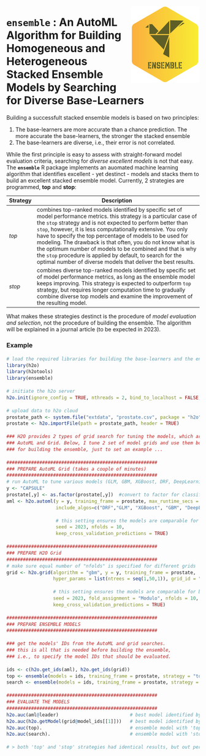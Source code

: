 <a href="https://github.com/haghish/ensemble"><img src='man/figures/logo.PNG' align="right" height="200" /></a>
  
  `ensemble` : An AutoML Algorithm for Building Homogeneous and Heterogeneous Stacked Ensemble Models by Searching for Diverse Base-Learners
==========================================================================================================================================
  
  Building a successfult stacked ensemble models is based on two principles:
  
  1. The base-learners are more accurate than a chance prediction. The more accurate the base-learners, the stronger the stacked ensemble
2. The base-learners are diverse, i.e., their error is not correlated. 

While the first principle is easy to assess with straight-forward model evaluation criteria, searching for _diverse excellent models_ is not that easy. The **`ensemble`** R package implements an auomated machine learning algorithm that identifies excellent - yet destinct - models and stacks them to build an excellent stacked ensemble model. Currently, 2 strategies are programmed, __top__ and __stop__:

Strategy    | Description
----------- | -----------
_top_       | combines top-ranked models identified by specific set of model performance metrics. this strategy is a particular case of the `stop` strategy and is not expected to perform better than `stop`, however, it is less computationally extensive. You only have to specify the top percentage of models to be used for modeling. The drawback is that often, you do not know what is the optimum number of models to be combined and that is why the `stop` procedure is applied by default, to search for the optimal number of diverse models that deliver the best results. 
_stop_      | combines diverse top-ranked models identified by specific set of model performance metrics, as long as the ensemble model keeps improving. This strategy is expected to outperform `top` strategy, but requires longer computation time to gradually combine diverse top models and examine the improvement of the resulting model. 


What makes these strategies destinct is the procedure of _model evaluation and selection_, not the procedure of building the ensemble. The algorithm will be explained in a journal article (to be expected in 2023). 

### Example

```R
# load the required libraries for building the base-learners and the ensemble models
library(h2o)
library(h2otools)
library(ensemble)

# initiate the h2o server
h2o.init(ignore_config = TRUE, nthreads = 2, bind_to_localhost = FALSE, insecure = TRUE)

# upload data to h2o cloud
prostate_path <- system.file("extdata", "prostate.csv", package = "h2o")
prostate <- h2o.importFile(path = prostate_path, header = TRUE)

### H2O provides 2 types of grid search for tuning the models, which are 
### AutoML and Grid. Below, I tune 2 set of model grids and use them both 
### for building the ensemble, just to set an example ... 

#######################################################
### PREPARE AutoML Grid (takes a couple of minutes)
#######################################################
# run AutoML to tune various models (GLM, GBM, XGBoost, DRF, DeepLearning) for 120 seconds
y <- "CAPSULE"
prostate[,y] <- as.factor(prostate[,y])  #convert to factor for classification
aml <- h2o.automl(y = y, training_frame = prostate, max_runtime_secs = 120, 
                  include_algos=c("DRF","GLM", "XGBoost", "GBM", "DeepLearning"),
                  
                  # this setting ensures the models are comparable for building a meta learner
                  seed = 2023, nfolds = 10, 
                  keep_cross_validation_predictions = TRUE)

#######################################################
### PREPARE H2O Grid 
#######################################################
# make sure equal number of "nfolds" is specified for different grids
grid <- h2o.grid(algorithm = "gbm", y = y, training_frame = prostate,
                 hyper_params = list(ntrees = seq(1,50,1)), grid_id = "ensemble_grid",
                 
                 # this setting ensures the models are comparable for building a meta learner
                 seed = 2023, fold_assignment = "Modulo", nfolds = 10, 
                 keep_cross_validation_predictions = TRUE)

#######################################################
### PREPARE ENSEMBLE MODELS
#######################################################

### get the models' IDs from the AutoML and grid searches.
### this is all that is needed before building the ensemble,
### i.e., to specify the model IDs that should be evaluated.

ids <- c(h2o.get_ids(aml), h2o.get_ids(grid))
top <- ensemble(models = ids, training_frame = prostate, strategy = "top")
search <- ensemble(models = ids, training_frame = prostate, strategy = "search")

#######################################################
### EVALUATE THE MODELS
#######################################################
h2o.auc(aml@leader)                          # best model identified by h2o.automl
h2o.auc(h2o.getModel(grid@model_ids[[1]]))   # best model identified by grid search
h2o.auc(top).                                # ensemble model with 'top' search strategy
h2o.auc(search).                             # ensemble model with 'stop' search strategy

# > both 'top' and 'stop' strategies had identical results, but out perform the grid search and AutoML search. Yet, this was a small dataset, and a quick test... 
```
